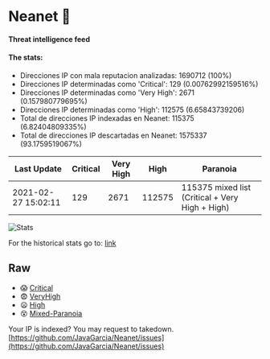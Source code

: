 # Neanet :hocho:
#### Threat intelligence feed
#### The stats:

- Direcciones IP con mala reputacion analizadas: 1690712 (100%)
- Direcciones IP determinadas como 'Critical':  129 (0.00762992159516%)
- Direcciones IP determinadas como 'Very High':  2671 (0.157980779695%)
- Direcciones IP determinadas como 'High':  112575 (6.65843739206)
- Total de direcciones IP indexadas en Neanet:  115375 (6.82404809335%)
- Total de direcciones IP descartadas en Neanet:  1575337 (93.1759519067%)

| Last Update | Critical | Very High | High | Paranoia |
| --- | --- | --- | --- | --- |
| 2021-02-27 15:02:11 | 129 | 2671 | 112575 | 115375 mixed list (Critical + Very High + High)|

![Stats](https://docs.google.com/spreadsheets/d/e/2PACX-1vSnaNMIXVabIpDJjufMlzH7poXnshF3mgd8Is1g9ytUEzVsP5my4Trn8f-xkoLLQ38xpL3HtmUexLo6/pubchart?oid=501124687&format=image)

For the historical stats go to: [link](/stats.csv)
## Raw
- :scream: [Critical](https://raw.githubusercontent.com/JavaGarcia/Neanet/master/blacklists/neanet_critical.txt)
- :fearful: [VeryHigh](https://raw.githubusercontent.com/JavaGarcia/Neanet/master/blacklists/neanet_veryHigh.txtt)
- :frowning: [High](https://raw.githubusercontent.com/JavaGarcia/Neanet/master/blacklists/neanet_high.txt)
- :dizzy_face: [Mixed-Paranoia](https://raw.githubusercontent.com/JavaGarcia/Neanet/master/blacklists/neanet_all.txt)


Your IP is indexed? You may request to takedown. [https://github.com/JavaGarcia/Neanet/issues](https://github.com/JavaGarcia/Neanet/issues)























































































































































































































































































































































































































































































































































































































































































































































































































































































































































































































































































































































































































































































































































































































































































































































































































































































































































































































































































































































































































































































































































































































































































































































































































































































































































































































































































































































































































































































































































































































































































































































































































































































































































































































































































































































































































































































































































































































































































































































































































































































































































































































































































































































































































































































































































































































































































